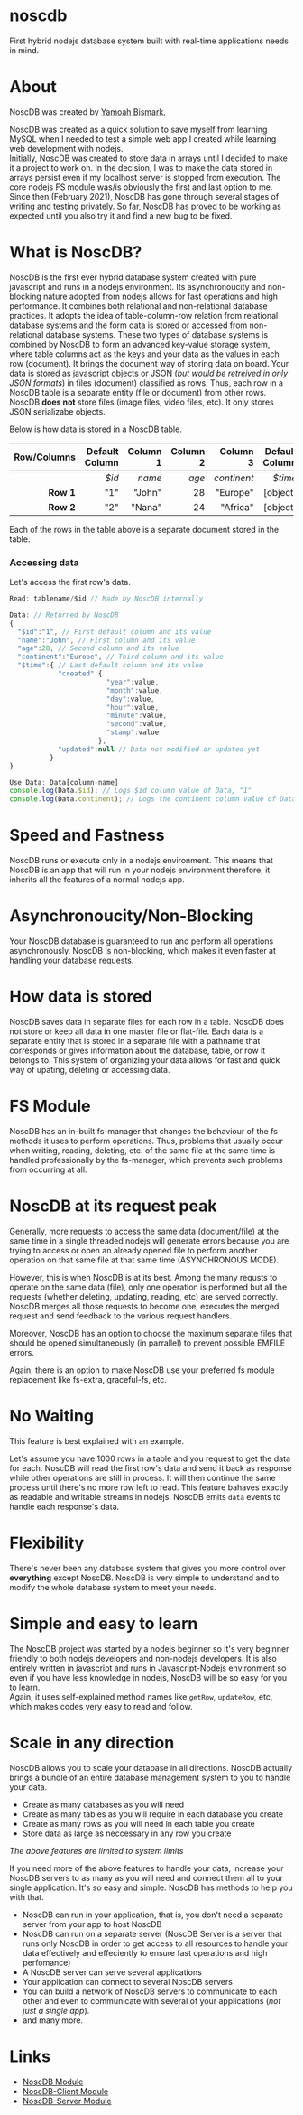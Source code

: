 # noscdb
First hybrid nodejs database system built with real-time applications needs in mind.    

# About    
NoscDB was created by [Yamoah Bismark.](https://github.com/KBismark)    

NoscDB was created as a quick solution to save myself from learning MySQL when I needed to test a simple web app I created while learning web development with nodejs.    
Initially, NoscDB was created to store data in arrays until I decided to make it a project to work on. In the decision, I was to make the data stored in arrays persist even if my localhost server is stopped from execution. The core nodejs FS module was/is obviously the first and last option to me. Since then (February 2021), NoscDB has gone through several stages of writing and testing privately. So far, NoscDB has proved to be working as expected until you also try it and find a new bug to be fixed. 
# What is NoscDB?
NoscDB is the first ever hybrid database system created with pure javascript and runs in a nodejs environment. Its asynchronoucity and non-blocking nature adopted from nodejs allows for fast operations and high performance. It combines both relational and non-relational database practices. It adopts the idea of table-column-row relation from relational database systems and the form data is stored or accessed from non-relational database systems. These two types of database systems is combined by NoscDB to form an advanced key-value storage system, where table columns act as the keys and your data as the values in each row (document).
It brings the document way of storing data on board. Your data is stored as javascript objects or JSON (*but would be retreived in only JSON formats*) in files (document) classified as rows. Thus, each row in a NoscDB table is a separate entity (file or document) from other rows. NoscDB **does not** store files (image files, video files, etc). It only stores JSON serializabe objects.

Below is how data is stored in a NoscDB table.    

| Row/Columns | Default Column | Column 1 | Column 2 | Column 3 | Default Column |
|--:	|--:	|--:	|--:	|--:	|--:	|
|    | *$id* | *name* | *age* | *continent* | *$time* |
| **Row 1** | "1" | "John" | 28 | "Europe" | [object] |
| **Row 2** | "2" | "Nana" | 24 | "Africa" | [object] |

Each of the rows in the table above is a separate document stored in the table.

### Accessing data
Let's access the first row's data.

```js
Read: tablename/$id // Made by NoscDB internally

Data: // Returned by NoscDB
{
  "$id":"1", // First default column and its value
  "name":"John", // First column and its value
  "age":28, // Second column and its value
  "continent":"Europe", // Third column and its value
  "$time":{ // Last default column and its value
            "created":{
                        "year":value,
                        "month":value,
                        "day":value,
                        "hour":value,
                        "minute":value,
                        "second":value,
                        "stamp":value
                      },
            "updated":null // Data not modified or updated yet
          }
}

Use Data: Data[column-name]
console.log(Data.$id); // Logs $id column value of Data, "1"
console.log(Data.continent); // Logs the continent column value of Data, "Europe"

```
# Speed and Fastness
NoscDB runs or execute only in a nodejs environment. This means that NoscDB is an app that will run in your nodejs environment therefore, it inherits all the features of a normal nodejs app.   
# Asynchronoucity/Non-Blocking 
Your NoscDB database is guaranteed to run and perform all operations asynchronously.
NoscDB is non-blocking, which makes it even faster at handling your database requests.    
# How data is stored
NoscDB saves data in separate files for each row in a table. NoscDB does not store or keep all data in one master file or flat-file. Each data is a separate entity that is stored in a separate file with a pathname that corresponds or gives information about the database, table, or row it belongs to. This system of organizing your data allows for fast and quick way of upating, deleting or accessing data.
# FS Module  
NoscDB has an in-built fs-manager that changes the behaviour of the fs methods it uses to perform operations.
Thus, problems that usually occur when writing, reading, deleting, etc. of the same file at the same time is handled professionally by the fs-manager, which prevents such problems from occurring at all.
# NoscDB at its request peak 
Generally, more requests to access the same data (document/file) at the same time in a single threaded nodejs will generate errors because you are trying to access or open an already opened file to perform another operation on that same file at that same time (ASYNCHRONOUS MODE).   

However, this is when NoscDB is at its best. Among the many requsts to operate on the same data (file), only one operation is performed but all the requests (whether deleting, updating, reading, etc) are served correctly. NoscDB merges all those requests to become one, executes the merged request and send feedback to the various request handlers.  

Moreover, NoscDB has an option to choose the maximum separate files that should be opened simultaneously (in parrallel) to prevent possible EMFILE errors.   

Again, there is an option to make NoscDB use your preferred fs module replacement like fs-extra, graceful-fs, etc.

# No Waiting
This feature is best explained with an example. 

Let's assume you have 1000 rows in a table and you request to get the data for each. NoscDB will read the first row's data and send it back as response while other operations are still in process. It will then continue the same process until there's no more row left to read. This feature bahaves exactly as readable and writable streams in nodejs. NoscDB emits `data` events to handle each response's data.

# Flexibility
There's never been any database system that gives you more control over **everything** except NoscDB. NoscDB is very simple to understand and to modify the whole database system to meet your needs.

# Simple and easy to learn
The NoscDB project was started by a nodejs beginner so it's very beginner friendly to both nodejs developers and non-nodejs developers. It is also entirely written in javascript and runs in Javascript-Nodejs environment so even if you have less knowledge in nodejs, NoscDB will be so easy for you to learn.     
Again, it uses self-explained method names like `getRow`, `updateRow`, etc, which makes codes very easy to read and follow.

# Scale in any direction
NoscDB allows you to scale your database in all directions. NoscDB actually brings a bundle of an entire database management system to you to handle your data. 

- Create as many databases as you will need
- Create as many tables as you will require in each database you create 
- Create as many rows as you will need in each table you create 
- Store data as large as neccessary in any row you create

*The above features are limited to system limits*  

If you need more of the above features to handle your data, increase your NoscDB servers to as many as you will need and connect them all to your single application. It's so easy and simple. NoscDB has methods to help you with that.

- NoscDB can run in your application, that is, you don't need a separate server from your app to host NoscDB
- NoscDB can run on a separate server (NoscDB Server is a server that runs only NoscDB in order to get access to all resources to handle your data effectively and effeciently to ensure fast operations and high perfomance)
- A NoscDB server can serve several applications
- Your application can connect to several NoscDB servers   
- You can build a network of NoscDB servers to communicate to each other and even to communicate with several of your applications (*not just a single app*).
- and many more.

# Links
- [NoscDB Module](https://github.com/KBismark/noscdb/tree/fun/noscdb)
- [NoscDB-Client Module](https://github.com/KBismark/noscdb/tree/fun/client)
- [NoscDB-Server Module](https://github.com/KBismark/noscdb/tree/fun/server)


